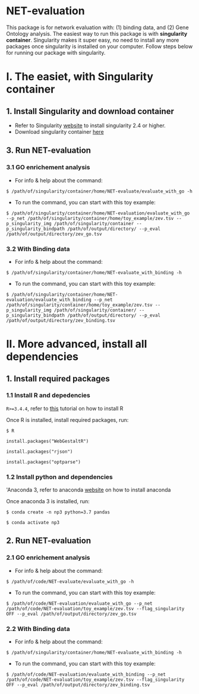 # NET-evaluation
This package is for network evaluation with: (1) binding data, and (2) Gene Ontology analysis. The easiest way to run this package is with **singularity container**. Singularity makes it super easy, no need to install any more packages once singularity is installed on your computer. Follow steps below for running our package with singularity.  

# I. The easiet, with Singularity container
## 1. Install Singularity and download container
- Refer to Singularity [website](https://singularity.lbl.gov/install-linux) to install singularity 2.4 or higher.
- Download singularity container [here]()

## 3. Run NET-evaluation
### 3.1 GO enrichement analysis
- For info & help about the command:

`$ /path/of/singularity/container/home/NET-evaluate/evaluate_with_go -h`

- To run the command, you can start with this toy example:

`$ /path/of/singularity/container/home/NET-evaluation/evaluate_with_go --p_net /path/of/singularity/container/home/toy_example/zev.tsv --p_singularity_img /path/of/singularity/container --p_singularity_bindpath /path/of/output/directory/ --p_eval /path/of/output/directory/zev_go.tsv ` 
### 3.2 With Binding data
- For info & help about the command:

`$ /path/of/singularity/container/home/NET-evaluate_with_binding -h`

- To run the command, you can start with this toy example:

`$ /path/of/singularity/container/home/NET-evaluation/evaluate_with_binding --p_net /path/of/singularity/container/home/toy_example/zev.tsv --p_singularity_img /path/of/singularity/container/ --p_singularity_bindpath /path/of/output/directory/ --p_eval /path/of/output/directory/zev_binding.tsv`

# II. More advanced, install all dependencies
## 1. Install required packages
### 1.1 Install R and depedencies
`R>=3.4.4`, refer to [this](https://www.datacamp.com/community/tutorials/installing-R-windows-mac-ubuntu) tutorial on how to install R

Once R is installed, install required packages, run:

`$ R`

`install.packages("WebGestaltR")`

`install.packages("rjson")`

`install.packages("optparse")`

### 1.2 Install python and dependencies
'Anaconda 3, refer to anaconda [website](https://docs.anaconda.com/anaconda/install/) on how to install anaconda

Once anaconda 3 is installed, run:

`$ conda create -n np3 python=3.7 pandas`

`$ conda activate np3`

## 2. Run NET-evaluation
### 2.1 GO enrichement analysis
- For info & help about the command:

`$ /path/of/code/NET-evaluate/evaluate_with_go -h`

- To run the command, you can start with this toy example:

`$ /path/of/code/NET-evaluation/evaluate_with_go --p_net /path/of/code/NET-evaluation/toy_example/zev.tsv --flag_singularity OFF --p_eval /path/of/output/directory/zev_go.tsv ` 
### 2.2 With Binding data
- For info & help about the command:

`$ /path/of/singularity/container/home/NET-evaluate_with_binding -h`

- To run the command, you can start with this toy example:

`$ /path/of/code/NET-evaluation/evaluate_with_binding --p_net /path/of/code/NET-evaluation/toy_example/zev.tsv --flag_singularity OFF --p_eval /path/of/output/directory/zev_binding.tsv`
